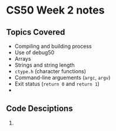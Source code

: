 # CS50 Week 2 notes 

## Topics Covered
- Compiling and building process 
- Use of debug50
- Arrays
- Strings and string length
- ```ctype.h``` (character functions)
- Command-line arguements (```argc```, ```argv```)
- Exit status (```return 0``` and ```return 1```)
- 





## Code Desciptions 
1. 

